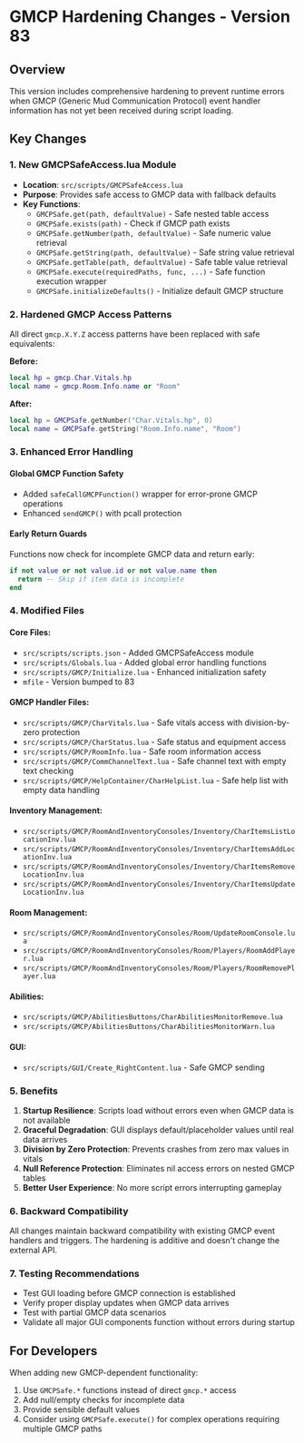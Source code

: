# GMCP Hardening Changes - Version 83

## Overview
This version includes comprehensive hardening to prevent runtime errors when GMCP (Generic Mud Communication Protocol) event handler information has not yet been received during script loading.

## Key Changes

### 1. New GMCPSafeAccess.lua Module
- **Location**: `src/scripts/GMCPSafeAccess.lua`
- **Purpose**: Provides safe access to GMCP data with fallback defaults
- **Key Functions**:
  - `GMCPSafe.get(path, defaultValue)` - Safe nested table access
  - `GMCPSafe.exists(path)` - Check if GMCP path exists
  - `GMCPSafe.getNumber(path, defaultValue)` - Safe numeric value retrieval
  - `GMCPSafe.getString(path, defaultValue)` - Safe string value retrieval
  - `GMCPSafe.getTable(path, defaultValue)` - Safe table value retrieval
  - `GMCPSafe.execute(requiredPaths, func, ...)` - Safe function execution wrapper
  - `GMCPSafe.initializeDefaults()` - Initialize default GMCP structure

### 2. Hardened GMCP Access Patterns
All direct `gmcp.X.Y.Z` access patterns have been replaced with safe equivalents:

**Before:**
```lua
local hp = gmcp.Char.Vitals.hp
local name = gmcp.Room.Info.name or "Room"
```

**After:**
```lua
local hp = GMCPSafe.getNumber("Char.Vitals.hp", 0)
local name = GMCPSafe.getString("Room.Info.name", "Room")
```

### 3. Enhanced Error Handling

#### Global GMCP Function Safety
- Added `safeCallGMCPFunction()` wrapper for error-prone GMCP operations
- Enhanced `sendGMCP()` with pcall protection

#### Early Return Guards
Functions now check for incomplete GMCP data and return early:
```lua
if not value or not value.id or not value.name then
  return -- Skip if item data is incomplete
end
```

### 4. Modified Files

#### Core Files:
- `src/scripts/scripts.json` - Added GMCPSafeAccess module
- `src/scripts/Globals.lua` - Added global error handling functions
- `src/scripts/GMCP/Initialize.lua` - Enhanced initialization safety
- `mfile` - Version bumped to 83

#### GMCP Handler Files:
- `src/scripts/GMCP/CharVitals.lua` - Safe vitals access with division-by-zero protection
- `src/scripts/GMCP/CharStatus.lua` - Safe status and equipment access
- `src/scripts/GMCP/RoomInfo.lua` - Safe room information access
- `src/scripts/GMCP/CommChannelText.lua` - Safe channel text with empty text checking
- `src/scripts/GMCP/HelpContainer/CharHelpList.lua` - Safe help list with empty data handling

#### Inventory Management:
- `src/scripts/GMCP/RoomAndInventoryConsoles/Inventory/CharItemsListLocationInv.lua`
- `src/scripts/GMCP/RoomAndInventoryConsoles/Inventory/CharItemsAddLocationInv.lua`
- `src/scripts/GMCP/RoomAndInventoryConsoles/Inventory/CharItemsRemoveLocationInv.lua`
- `src/scripts/GMCP/RoomAndInventoryConsoles/Inventory/CharItemsUpdateLocationInv.lua`

#### Room Management:
- `src/scripts/GMCP/RoomAndInventoryConsoles/Room/UpdateRoomConsole.lua`
- `src/scripts/GMCP/RoomAndInventoryConsoles/Room/Players/RoomAddPlayer.lua`
- `src/scripts/GMCP/RoomAndInventoryConsoles/Room/Players/RoomRemovePlayer.lua`

#### Abilities:
- `src/scripts/GMCP/AbilitiesButtons/CharAbilitiesMonitorRemove.lua`
- `src/scripts/GMCP/AbilitiesButtons/CharAbilitiesMonitorWarn.lua`

#### GUI:
- `src/scripts/GUI/Create_RightContent.lua` - Safe GMCP sending

### 5. Benefits

1. **Startup Resilience**: Scripts load without errors even when GMCP data is not available
2. **Graceful Degradation**: GUI displays default/placeholder values until real data arrives
3. **Division by Zero Protection**: Prevents crashes from zero max values in vitals
4. **Null Reference Protection**: Eliminates nil access errors on nested GMCP tables
5. **Better User Experience**: No more script errors interrupting gameplay

### 6. Backward Compatibility
All changes maintain backward compatibility with existing GMCP event handlers and triggers. The hardening is additive and doesn't change the external API.

### 7. Testing Recommendations
- Test GUI loading before GMCP connection is established
- Verify proper display updates when GMCP data arrives
- Test with partial GMCP data scenarios
- Validate all major GUI components function without errors during startup

## For Developers
When adding new GMCP-dependent functionality:
1. Use `GMCPSafe.*` functions instead of direct `gmcp.*` access
2. Add null/empty checks for incomplete data
3. Provide sensible default values
4. Consider using `GMCPSafe.execute()` for complex operations requiring multiple GMCP paths

